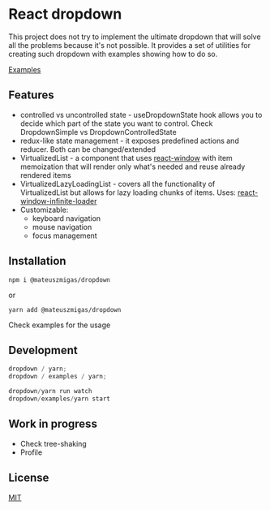 # React dropdown

This project does not try to implement the ultimate dropdown that will solve all the problems because it's not possible. It provides a set of utilities for creating such dropdown with examples showing how to do so.

[Examples](https://codesandbox.io/s/wonderful-elbakyan-0nmmd?file=/src/App.tsx)

## Features

- controlled vs uncontrolled state - useDropdownState hook allows you to decide which part of the state you want to control. Check DropdownSimple vs DropdownControlledState
- redux-like state management - it exposes predefined actions and reducer. Both can be changed/extended
- VirtualizedList - a component that uses [react-window](https://github.com/bvaughn/react-window) with item memoization that will render only what's needed and reuse already rendered items
- VirtualizedLazyLoadingList - covers all the functionality of VirtualizedList but allows for lazy loading chunks of items. Uses: [react-window-infinite-loader](https://github.com/bvaughn/react-window-infinite-loader)
- Customizable:
  - keyboard navigation
  - mouse navigation
  - focus management

## Installation

`npm i @mateuszmigas/dropdown`

or

`yarn add @mateuszmigas/dropdown`

Check examples for the usage

## Development

```js
dropdown / yarn;
dropdown / examples / yarn;
```

```js
dropdown/yarn run watch
dropdown/examples/yarn start
```

## Work in progress

- Check tree-shaking
- Profile

## License

[MIT](https://choosealicense.com/licenses/mit/)

